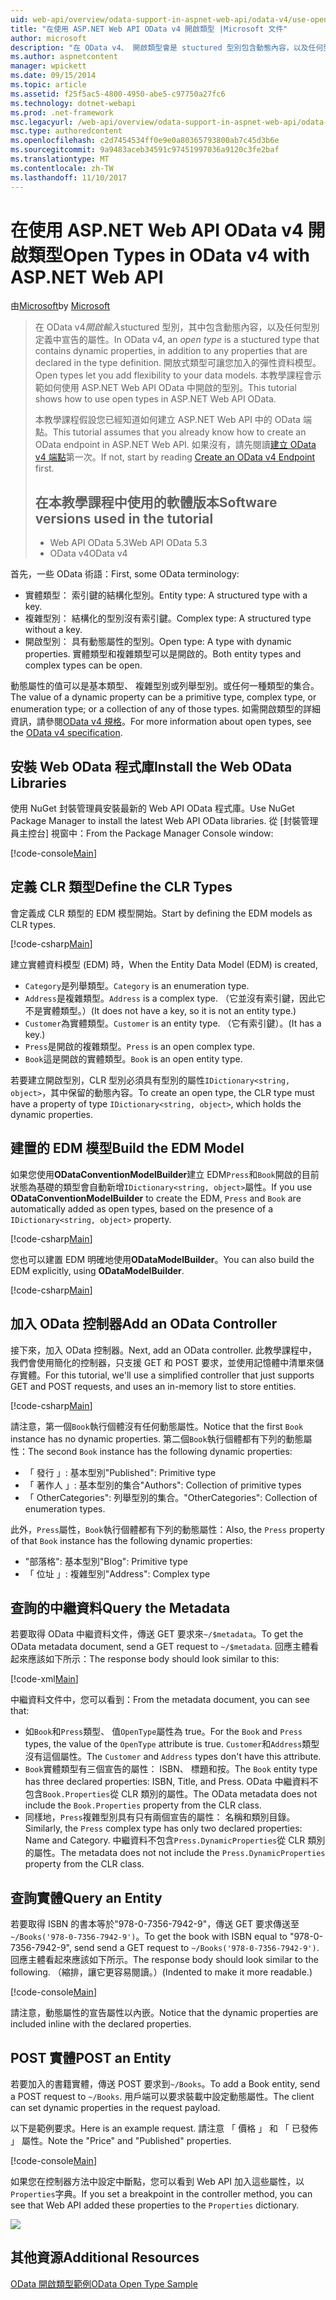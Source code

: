 ```yaml
---
uid: web-api/overview/odata-support-in-aspnet-web-api/odata-v4/use-open-types-in-odata-v4
title: "在使用 ASP.NET Web API OData v4 開啟類型 |Microsoft 文件"
author: microsoft
description: "在 OData v4、 開啟類型會是 stuctured 型別包含動態內容，以及任何型別定義中宣告的屬性。 開啟..."
ms.author: aspnetcontent
manager: wpickett
ms.date: 09/15/2014
ms.topic: article
ms.assetid: f25f5ac5-4800-4950-abe5-c97750a27fc6
ms.technology: dotnet-webapi
ms.prod: .net-framework
msc.legacyurl: /web-api/overview/odata-support-in-aspnet-web-api/odata-v4/use-open-types-in-odata-v4
msc.type: authoredcontent
ms.openlocfilehash: c2d7454534ff0e9e0a80365793800ab7c45d3b6e
ms.sourcegitcommit: 9a9483aceb34591c97451997036a9120c3fe2baf
ms.translationtype: MT
ms.contentlocale: zh-TW
ms.lasthandoff: 11/10/2017
---
```

<a name="open-types-in-odata-v4-with-aspnet-web-api"></a><span data-ttu-id="f6be6-104">在使用 ASP.NET Web API OData v4 開啟類型</span><span class="sxs-lookup"><span data-stu-id="f6be6-104">Open Types in OData v4 with ASP.NET Web API</span></span>
====================
<span data-ttu-id="f6be6-105">由[Microsoft](https://github.com/microsoft)</span><span class="sxs-lookup"><span data-stu-id="f6be6-105">by [Microsoft](https://github.com/microsoft)</span></span>

> <span data-ttu-id="f6be6-106">在 OData v4*開啟輸入*stuctured 型別，其中包含動態內容，以及任何型別定義中宣告的屬性。</span><span class="sxs-lookup"><span data-stu-id="f6be6-106">In OData v4, an *open type* is a stuctured type that contains dynamic properties, in addition to any properties that are declared in the type definition.</span></span> <span data-ttu-id="f6be6-107">開放式類型可讓您加入的彈性資料模型。</span><span class="sxs-lookup"><span data-stu-id="f6be6-107">Open types let you add flexibility to your data models.</span></span> <span data-ttu-id="f6be6-108">本教學課程會示範如何使用 ASP.NET Web API OData 中開啟的型別。</span><span class="sxs-lookup"><span data-stu-id="f6be6-108">This tutorial shows how to use open types in ASP.NET Web API OData.</span></span>
> 
> <span data-ttu-id="f6be6-109">本教學課程假設您已經知道如何建立 ASP.NET Web API 中的 OData 端點。</span><span class="sxs-lookup"><span data-stu-id="f6be6-109">This tutorial assumes that you already know how to create an OData endpoint in ASP.NET Web API.</span></span> <span data-ttu-id="f6be6-110">如果沒有，請先閱讀[建立 OData v4 端點](create-an-odata-v4-endpoint.md)第一次。</span><span class="sxs-lookup"><span data-stu-id="f6be6-110">If not, start by reading [Create an OData v4 Endpoint](create-an-odata-v4-endpoint.md) first.</span></span>
> 
> ## <a name="software-versions-used-in-the-tutorial"></a><span data-ttu-id="f6be6-111">在本教學課程中使用的軟體版本</span><span class="sxs-lookup"><span data-stu-id="f6be6-111">Software versions used in the tutorial</span></span>
> 
> 
> - <span data-ttu-id="f6be6-112">Web API OData 5.3</span><span class="sxs-lookup"><span data-stu-id="f6be6-112">Web API OData 5.3</span></span>
> - <span data-ttu-id="f6be6-113">OData v4</span><span class="sxs-lookup"><span data-stu-id="f6be6-113">OData v4</span></span>


<span data-ttu-id="f6be6-114">首先，一些 OData 術語：</span><span class="sxs-lookup"><span data-stu-id="f6be6-114">First, some OData terminology:</span></span>

- <span data-ttu-id="f6be6-115">實體類型： 索引鍵的結構化型別。</span><span class="sxs-lookup"><span data-stu-id="f6be6-115">Entity type: A structured type with a key.</span></span>
- <span data-ttu-id="f6be6-116">複雜型別： 結構化的型別沒有索引鍵。</span><span class="sxs-lookup"><span data-stu-id="f6be6-116">Complex type: A structured type without a key.</span></span>
- <span data-ttu-id="f6be6-117">開啟型別： 具有動態屬性的型別。</span><span class="sxs-lookup"><span data-stu-id="f6be6-117">Open type: A type with dynamic properties.</span></span> <span data-ttu-id="f6be6-118">實體類型和複雜類型可以是開啟的。</span><span class="sxs-lookup"><span data-stu-id="f6be6-118">Both entity types and complex types can be open.</span></span>

<span data-ttu-id="f6be6-119">動態屬性的值可以是基本類型、 複雜型別或列舉型別。或任何一種類型的集合。</span><span class="sxs-lookup"><span data-stu-id="f6be6-119">The value of a dynamic property can be a primitive type, complex type, or enumeration type; or a collection of any of those types.</span></span> <span data-ttu-id="f6be6-120">如需開啟類型的詳細資訊，請參閱[OData v4 規格](http://www.odata.org/documentation/odata-version-4-0/)。</span><span class="sxs-lookup"><span data-stu-id="f6be6-120">For more information about open types, see the [OData v4 specification](http://www.odata.org/documentation/odata-version-4-0/).</span></span>

## <a name="install-the-web-odata-libraries"></a><span data-ttu-id="f6be6-121">安裝 Web OData 程式庫</span><span class="sxs-lookup"><span data-stu-id="f6be6-121">Install the Web OData Libraries</span></span>

<span data-ttu-id="f6be6-122">使用 NuGet 封裝管理員安裝最新的 Web API OData 程式庫。</span><span class="sxs-lookup"><span data-stu-id="f6be6-122">Use NuGet Package Manager to install the latest Web API OData libraries.</span></span> <span data-ttu-id="f6be6-123">從 [封裝管理員主控台] 視窗中：</span><span class="sxs-lookup"><span data-stu-id="f6be6-123">From the Package Manager Console window:</span></span>

[!code-console[Main](use-open-types-in-odata-v4/samples/sample1.cmd)]

## <a name="define-the-clr-types"></a><span data-ttu-id="f6be6-124">定義 CLR 類型</span><span class="sxs-lookup"><span data-stu-id="f6be6-124">Define the CLR Types</span></span>

<span data-ttu-id="f6be6-125">會定義成 CLR 類型的 EDM 模型開始。</span><span class="sxs-lookup"><span data-stu-id="f6be6-125">Start by defining the EDM models as CLR types.</span></span>

[!code-csharp[Main](use-open-types-in-odata-v4/samples/sample2.cs)]

<span data-ttu-id="f6be6-126">建立實體資料模型 (EDM) 時，</span><span class="sxs-lookup"><span data-stu-id="f6be6-126">When the Entity Data Model (EDM) is created,</span></span>

- <span data-ttu-id="f6be6-127">`Category`是列舉類型。</span><span class="sxs-lookup"><span data-stu-id="f6be6-127">`Category` is an enumeration type.</span></span>
- <span data-ttu-id="f6be6-128">`Address`是複雜類型。</span><span class="sxs-lookup"><span data-stu-id="f6be6-128">`Address` is a complex type.</span></span> <span data-ttu-id="f6be6-129">（它並沒有索引鍵，因此它不是實體類型。）</span><span class="sxs-lookup"><span data-stu-id="f6be6-129">(It does not have a key, so it is not an entity type.)</span></span>
- <span data-ttu-id="f6be6-130">`Customer`為實體類型。</span><span class="sxs-lookup"><span data-stu-id="f6be6-130">`Customer` is an entity type.</span></span> <span data-ttu-id="f6be6-131">（它有索引鍵）。</span><span class="sxs-lookup"><span data-stu-id="f6be6-131">(It has a key.)</span></span>
- <span data-ttu-id="f6be6-132">`Press`是開啟的複雜類型。</span><span class="sxs-lookup"><span data-stu-id="f6be6-132">`Press` is an open complex type.</span></span>
- <span data-ttu-id="f6be6-133">`Book`這是開啟的實體類型。</span><span class="sxs-lookup"><span data-stu-id="f6be6-133">`Book` is an open entity type.</span></span>

<span data-ttu-id="f6be6-134">若要建立開啟型別，CLR 型別必須具有型別的屬性`IDictionary<string, object>`，其中保留的動態內容。</span><span class="sxs-lookup"><span data-stu-id="f6be6-134">To create an open type, the CLR type must have a property of type `IDictionary<string, object>`, which holds the dynamic properties.</span></span>

## <a name="build-the-edm-model"></a><span data-ttu-id="f6be6-135">建置的 EDM 模型</span><span class="sxs-lookup"><span data-stu-id="f6be6-135">Build the EDM Model</span></span>

<span data-ttu-id="f6be6-136">如果您使用**ODataConventionModelBuilder**建立 EDM`Press`和`Book`開啟的目前狀態為基礎的類型會自動新增`IDictionary<string, object>`屬性。</span><span class="sxs-lookup"><span data-stu-id="f6be6-136">If you use **ODataConventionModelBuilder** to create the EDM, `Press` and `Book` are automatically added as open types, based on the presence of a `IDictionary<string, object>` property.</span></span>

[!code-csharp[Main](use-open-types-in-odata-v4/samples/sample3.cs)]

<span data-ttu-id="f6be6-137">您也可以建置 EDM 明確地使用**ODataModelBuilder**。</span><span class="sxs-lookup"><span data-stu-id="f6be6-137">You can also build the EDM explicitly, using **ODataModelBuilder**.</span></span>

[!code-csharp[Main](use-open-types-in-odata-v4/samples/sample4.cs)]

## <a name="add-an-odata-controller"></a><span data-ttu-id="f6be6-138">加入 OData 控制器</span><span class="sxs-lookup"><span data-stu-id="f6be6-138">Add an OData Controller</span></span>

<span data-ttu-id="f6be6-139">接下來，加入 OData 控制器。</span><span class="sxs-lookup"><span data-stu-id="f6be6-139">Next, add an OData controller.</span></span> <span data-ttu-id="f6be6-140">此教學課程中，我們會使用簡化的控制器，只支援 GET 和 POST 要求，並使用記憶體中清單來儲存實體。</span><span class="sxs-lookup"><span data-stu-id="f6be6-140">For this tutorial, we'll use a simplified controller that just supports GET and POST requests, and uses an in-memory list to store entities.</span></span>

[!code-csharp[Main](use-open-types-in-odata-v4/samples/sample5.cs)]

<span data-ttu-id="f6be6-141">請注意，第一個`Book`執行個體沒有任何動態屬性。</span><span class="sxs-lookup"><span data-stu-id="f6be6-141">Notice that the first `Book` instance has no dynamic properties.</span></span> <span data-ttu-id="f6be6-142">第二個`Book`執行個體都有下列的動態屬性：</span><span class="sxs-lookup"><span data-stu-id="f6be6-142">The second `Book` instance has the following dynamic properties:</span></span>

- <span data-ttu-id="f6be6-143">「 發行 」: 基本型別</span><span class="sxs-lookup"><span data-stu-id="f6be6-143">"Published": Primitive type</span></span>
- <span data-ttu-id="f6be6-144">「 著作人 」: 基本型別的集合</span><span class="sxs-lookup"><span data-stu-id="f6be6-144">"Authors": Collection of primitive types</span></span>
- <span data-ttu-id="f6be6-145">「 OtherCategories": 列舉型別的集合。</span><span class="sxs-lookup"><span data-stu-id="f6be6-145">"OtherCategories": Collection of enumeration types.</span></span>

<span data-ttu-id="f6be6-146">此外，`Press`屬性，`Book`執行個體都有下列的動態屬性：</span><span class="sxs-lookup"><span data-stu-id="f6be6-146">Also, the `Press` property of that `Book` instance has the following dynamic properties:</span></span>

- <span data-ttu-id="f6be6-147">"部落格": 基本型別</span><span class="sxs-lookup"><span data-stu-id="f6be6-147">"Blog": Primitive type</span></span>
- <span data-ttu-id="f6be6-148">「 位址 」: 複雜型別</span><span class="sxs-lookup"><span data-stu-id="f6be6-148">"Address": Complex type</span></span>

## <a name="query-the-metadata"></a><span data-ttu-id="f6be6-149">查詢的中繼資料</span><span class="sxs-lookup"><span data-stu-id="f6be6-149">Query the Metadata</span></span>

<span data-ttu-id="f6be6-150">若要取得 OData 中繼資料文件，傳送 GET 要求來`~/$metadata`。</span><span class="sxs-lookup"><span data-stu-id="f6be6-150">To get the OData metadata document, send a GET request to `~/$metadata`.</span></span> <span data-ttu-id="f6be6-151">回應主體看起來應該如下所示：</span><span class="sxs-lookup"><span data-stu-id="f6be6-151">The response body should look similar to this:</span></span>

[!code-xml[Main](use-open-types-in-odata-v4/samples/sample6.xml?highlight=5,21)]

<span data-ttu-id="f6be6-152">中繼資料文件中，您可以看到：</span><span class="sxs-lookup"><span data-stu-id="f6be6-152">From the metadata document, you can see that:</span></span>

- <span data-ttu-id="f6be6-153">如`Book`和`Press`類型、 值`OpenType`屬性為 true。</span><span class="sxs-lookup"><span data-stu-id="f6be6-153">For the `Book` and `Press` types, the value of the `OpenType` attribute is true.</span></span> <span data-ttu-id="f6be6-154">`Customer`和`Address`類型沒有這個屬性。</span><span class="sxs-lookup"><span data-stu-id="f6be6-154">The `Customer` and `Address` types don't have this attribute.</span></span>
- <span data-ttu-id="f6be6-155">`Book`實體類型有三個宣告的屬性： ISBN、 標題和按。</span><span class="sxs-lookup"><span data-stu-id="f6be6-155">The `Book` entity type has three declared properties: ISBN, Title, and Press.</span></span> <span data-ttu-id="f6be6-156">OData 中繼資料不包含`Book.Properties`從 CLR 類別的屬性。</span><span class="sxs-lookup"><span data-stu-id="f6be6-156">The OData metadata does not include the `Book.Properties` property from the CLR class.</span></span>
- <span data-ttu-id="f6be6-157">同樣地，`Press`複雜型別具有只有兩個宣告的屬性： 名稱和類別目錄。</span><span class="sxs-lookup"><span data-stu-id="f6be6-157">Similarly, the `Press` complex type has only two declared properties: Name and Category.</span></span> <span data-ttu-id="f6be6-158">中繼資料不包含`Press.DynamicProperties`從 CLR 類別的屬性。</span><span class="sxs-lookup"><span data-stu-id="f6be6-158">The metadata does not not include the `Press.DynamicProperties` property from the CLR class.</span></span>

## <a name="query-an-entity"></a><span data-ttu-id="f6be6-159">查詢實體</span><span class="sxs-lookup"><span data-stu-id="f6be6-159">Query an Entity</span></span>

<span data-ttu-id="f6be6-160">若要取得 ISBN 的書本等於"978-0-7356-7942-9"，傳送 GET 要求傳送至`~/Books('978-0-7356-7942-9')`。</span><span class="sxs-lookup"><span data-stu-id="f6be6-160">To get the book with ISBN equal to "978-0-7356-7942-9", send send a GET request to `~/Books('978-0-7356-7942-9')`.</span></span> <span data-ttu-id="f6be6-161">回應主體看起來應該如下所示。</span><span class="sxs-lookup"><span data-stu-id="f6be6-161">The response body should look similar to the following.</span></span> <span data-ttu-id="f6be6-162">（縮排，讓它更容易閱讀。）</span><span class="sxs-lookup"><span data-stu-id="f6be6-162">(Indented to make it more readable.)</span></span>

[!code-console[Main](use-open-types-in-odata-v4/samples/sample7.cmd?highlight=8-13,15-23)]

<span data-ttu-id="f6be6-163">請注意，動態屬性的宣告屬性以內嵌。</span><span class="sxs-lookup"><span data-stu-id="f6be6-163">Notice that the dynamic properties are included inline with the declared properties.</span></span>

## <a name="post-an-entity"></a><span data-ttu-id="f6be6-164">POST 實體</span><span class="sxs-lookup"><span data-stu-id="f6be6-164">POST an Entity</span></span>

<span data-ttu-id="f6be6-165">若要加入的書籍實體，傳送 POST 要求到`~/Books`。</span><span class="sxs-lookup"><span data-stu-id="f6be6-165">To add a Book entity, send a POST request to `~/Books`.</span></span> <span data-ttu-id="f6be6-166">用戶端可以要求裝載中設定動態屬性。</span><span class="sxs-lookup"><span data-stu-id="f6be6-166">The client can set dynamic properties in the request payload.</span></span>

<span data-ttu-id="f6be6-167">以下是範例要求。</span><span class="sxs-lookup"><span data-stu-id="f6be6-167">Here is an example request.</span></span> <span data-ttu-id="f6be6-168">請注意 「 價格 」 和 「 已發佈 」 屬性。</span><span class="sxs-lookup"><span data-stu-id="f6be6-168">Note the "Price" and "Published" properties.</span></span>

[!code-console[Main](use-open-types-in-odata-v4/samples/sample8.cmd?highlight=10)]

<span data-ttu-id="f6be6-169">如果您在控制器方法中設定中斷點，您可以看到 Web API 加入這些屬性，以`Properties`字典。</span><span class="sxs-lookup"><span data-stu-id="f6be6-169">If you set a breakpoint in the controller method, you can see that Web API added these properties to the `Properties` dictionary.</span></span>

![](use-open-types-in-odata-v4/_static/image1.png)

## <a name="additional-resources"></a><span data-ttu-id="f6be6-170">其他資源</span><span class="sxs-lookup"><span data-stu-id="f6be6-170">Additional Resources</span></span>

[<span data-ttu-id="f6be6-171">OData 開啟類型範例</span><span class="sxs-lookup"><span data-stu-id="f6be6-171">OData Open Type Sample</span></span>](http://aspnet.codeplex.com/sourcecontrol/latest#Samples/WebApi/OData/v4/ODataOpenTypeSample/ReadMe.txt)
